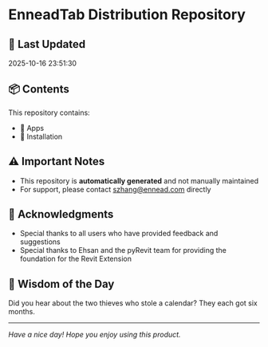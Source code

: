 # EnneadTab Distribution Repository

## 📅 Last Updated
2025-10-16 23:51:30



## 📦 Contents
This repository contains:
- 📂 Apps
- 📂 Installation

## ⚠️ Important Notes
- This repository is **automatically generated** and not manually maintained
- For support, please contact szhang@ennead.com directly

## 🙏 Acknowledgments
- Special thanks to all users who have provided feedback and suggestions
- Special thanks to Ehsan and the pyRevit team for providing the foundation for the Revit Extension

## 💭 Wisdom of the Day
Did you hear about the two thieves who stole a calendar? They each got six months.

---
*Have a nice day! Hope you enjoy using this product.*
